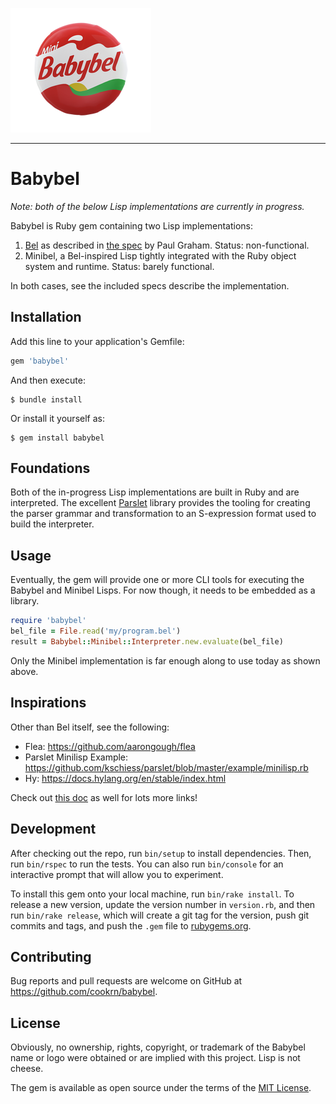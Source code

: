 ![Babybel Logo](https://raw.githubusercontent.com/cookrn/babybel/master/_assets/babybel.png)

---------------------------------------------------

# Babybel

*Note: both of the below Lisp implementations are currently in progress.*

Babybel is Ruby gem containing two Lisp implementations:

1. [Bel](http://paulgraham.com/bel.html) as described in
   [the spec](https://sep.yimg.com/ty/cdn/paulgraham/bellanguage.txt?t=1570993483&)
   by Paul Graham. Status: non-functional.
2. Minibel, a Bel-inspired Lisp tightly integrated with the Ruby object system and
   runtime. Status: barely functional.

In both cases, see the included specs describe the implementation.

## Installation

Add this line to your application's Gemfile:

```ruby
gem 'babybel'
```

And then execute:

    $ bundle install

Or install it yourself as:

    $ gem install babybel

## Foundations

Both of the in-progress Lisp implementations are built in Ruby and are interpreted. The
excellent [Parslet](https://github.com/kschiess/parslet) library provides the tooling
for creating the parser grammar and transformation to an S-expression format used to
build the interpreter.

## Usage

Eventually, the gem will provide one or more CLI tools for executing the Babybel
and Minibel Lisps. For now though, it needs to be embedded as a library.

```ruby
require 'babybel'
bel_file = File.read('my/program.bel')
result = Babybel::Minibel::Interpreter.new.evaluate(bel_file)
```

Only the Minibel implementation is far enough along to use today as shown above.

## Inspirations

Other than Bel itself, see the following:

- Flea: https://github.com/aarongough/flea
- Parslet Minilisp Example: https://github.com/kschiess/parslet/blob/master/example/minilisp.rb
- Hy: https://docs.hylang.org/en/stable/index.html

Check out [this doc](https://github.com/cookrn/babybel/blob/master/docs/inspiration.md)
as well for lots more links!

## Development

After checking out the repo, run `bin/setup` to install dependencies. Then, run `bin/rspec` to run the tests. You can also run `bin/console` for an interactive prompt that will allow you to experiment.

To install this gem onto your local machine, run `bin/rake install`. To release a new version, update the version number in `version.rb`, and then run `bin/rake release`, which will create a git tag for the version, push git commits and tags, and push the `.gem` file to [rubygems.org](https://rubygems.org).

## Contributing

Bug reports and pull requests are welcome on GitHub at https://github.com/cookrn/babybel.

## License

Obviously, no ownership, rights, copyright, or trademark of the Babybel name or
logo were obtained or are implied with this project. Lisp is not cheese.

The gem is available as open source under the terms of the [MIT License](https://opensource.org/licenses/MIT).
